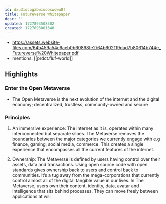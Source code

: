 ```yaml
---
id: dxu3iqcogzbwiuooswqwu8f
title: Futureverse Whitepaper
desc: ''
updated: 1727893508502
created: 1727893001348
---
```


- https://assets.website-files.com/64b459a54c6aeb0b60898fe2/64b602119dad7b80614b744e_Futureverse%20Whitepaper.pdf
- mentions: [[prdct.fluf-world]]

## Highlights


### Enter the Open Metaverse

- The Open Metaverse is the next evolution
of the internet and the digital economy;
decentralized, trustless, community-owned
and secure

### Principles

1. An immersive experience: The internet as
it is, operates within many interconnected
but separate siloes. The Metaverse
removes the boundaries between the
major categories we currently engage
with e.g finance, gaming, social media,
commerce. This creates a single
experience that encompasses all the
current features of the internet.

2. Ownership: The Metaverse is defined
by users having control over their assets,
data and transactions. Using open
source code with open standards gives
ownership back to users and control back
to communities. It’s a tug away from
the mega-corporations that currently
control almost all of the digital tangible
value in our lives. In The Metaverse,
users own their content, identity, data,
avatar and intelligence that sits behind
processes. They can move freely between
applications at will